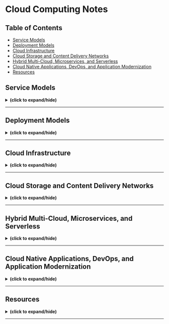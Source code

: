 # Cloud Computing Notes

## Table of Contents
- [Service Models](#service_models)
- [Deployment Models](#deployment_models)
- [Cloud Infrastructure](#cloud_infrastructure)
- [Cloud Storage and Content Delivery Networks](#storage_and_delivery_networks)
- [Hybrid Multi-Cloud, Microservices, and Serverless](#hybrid_cloud_microservices_serverless)
- [Cloud Native Applications, DevOps, and Application Modernization](#cloud_native_app_devops_app_modernization)
- [Resources](#resources)

<a id="service_models"></a>
## Service Models
<details close>
<summary><b>(click to expand/hide)</b></summary>
<!-- MarkdownTOC -->

### (SaaS) Software-as-a-Service
- **Complexity:** Low
- **Description:** Software distribution model where applications are hosted by a third-party provider and made available to customers over the internet.
- **Common Use Cases:** Email, calendar, office tools (like Microsoft Office 365), and CRM (Customer Relationship Management) systems.
- **Benefits:** 
  - Easy accessibility, centrally managed.
  - Automatic updates and patch management.
  - Subscription-based models - pay only for what you use.

### (PaaS) Platform-as-a-Service
- **Complexity:** Medium
- **Description:** Provides a platform allowing customers to develop, run, and manage applications without the complexity of building and maintaining the infrastructure.
- **Common Use Cases:** Application development, middleware, and database management.
- **Benefits:** 
  - Simplified process for developing and deploying apps.
  - Scalable solutions with support for a diverse array of programming languages.
  - Reduced costs and complexity with the underlying infrastructure managed by the provider.

### (IaaS) Infrastructure-as-a-Service
- **Complexity:** High
- **Description:** Delivers fundamental computing resources (such as compute, network, and storage) to consumers on-demand, over the internet, in a pay-as-you-go model.
- **Common Use Cases:** Website hosting, backup and recovery, and high-performance computing without the physical hardware constraints.
- **Components:**
  - (VM) Virtual Machine
  - Storage
  - Network (like firewalls and other communication components)
- **Benefits:** 
  - Improved scalability and flexibility.
  - Only pay for what you use, helping to reduce costs.
  - Control over the infrastructure without the physical maintenance of hardware.

<!-- /MarkdownTOC -->
</details>

---

<a id="deployment_models"></a>
## Deployment Models
<details close>
<summary><b>(click to expand/hide)</b></summary>

<!-- MarkdownTOC -->

### Public Cloud
- **Description:** Computing services offered by third-party providers over the public Internet, making them available to anyone who wants to use or purchase them.
- **Characteristics:**
  - Services available to multiple clients using shared infrastructure.
  - Scalable, on-demand resources.
- **Use Cases:** Web-based email, online office applications, storage.
- **Benefits:**
  - Reduced costs and maintenance.
  - High reliability.
  - Scalability.

### Private Cloud
- **Description:** Computing resources used exclusively by one business or organization. The private cloud can be physically located at your organization's on-site datacenter or hosted by a third-party service provider.
- **Characteristics:**
  - Exclusive resource use, often on-premises.
  - Enhanced security controls.
- **Use Cases:** Companies with strict data, regulatory, and governance requirements.
- **Benefits:**
  - Increased security and privacy.
  - Customization.
  - Consistent performance.

### Hybrid Cloud
- **Description:** A mix of public and private cloud environments, with orchestration between the two. Businesses can run mission-critical workloads or sensitive applications on the private cloud while using the public cloud for workloads that must scale on-demand.
- **Characteristics:**
  - Combination of private and public cloud resources.
  - Flexibility and scalability.
- **Use Cases:** Businesses with variable workloads and data processing needs.
- **Benefits:**
  - Versatility.
  - Cost management.
  - Enhanced performance.

### Community Cloud
- **Description:** A cloud infrastructure shared by several organizations with common concerns, ensuring security, compliance, and policy requirements. It can be managed by the organizations or a third party and can exist on or off-premises.
- **Why Use Community Cloud?:** Provides a secure, shared environment for organizations with common goals or tasks. Offers the same set of security controls and supports data localization requirements.
- **Modern Approach - Software-Defined Community Cloud:** Google Cloud's software-defined community cloud separates shared projects from others, providing enhanced security and compliance without physical infrastructure limitations. It enables faster access to new services and security enhancements, ensuring improved efficiency and performance.
- **Benefits:** Meets specific community security and compliance requirements, allows quicker onboarding of new technologies, and enhances availability and efficiency due to scalable infrastructure.


<!-- /MarkdownTOC -->
</details>

---

<a id="cloud_infrastructure"></a>
## Cloud Infrastructure
<details close>
<summary><b>(click to expand/hide)</b></summary>
<!-- MarkdownTOC -->

### Region 
<details close>
<summary><b>(click to expand/hide)</b></summary>
<!-- MarkdownTOC -->

- **Description:** is a geographic area or location where a Cloud provider's infrastructure is clustered, and may have names like **NA South** or **US East**.

<!-- /MarkdownTOC -->
</details>

### Availability Zones (AZ)
<details close>
<summary><b>(click to expand/hide)</b></summary>
<!-- MarkdownTOC -->

- **Description:** Each cloud region can have multiple Zones and (data centers) have their own power, cooling, networking resources and may have names like **US-East-1** or **DAL-09**
- **Benefits:**
  - Isolation of zones improves the cloud's fault tolerance, decreases latency, and more.
  - Very high bandwidth connectivity with other AZs, Data Centers and the internet.

<!-- /MarkdownTOC -->
</details>

### Cloud Data Center
<details close>
<summary><b>(click to expand/hide)</b></summary>
<!-- MarkdownTOC -->

- **Description:** is a huge room or a warehouse containing cloud infrastructure (pods and racks, or standardized containers of computing resources such as servers, storage and networking equipment)

<!-- /MarkdownTOC -->
</details>

### Computing Resources
<details close>
<summary><b>(click to expand/hide)</b></summary>
<!-- MarkdownTOC -->

- **Servers:**
  - Virtual Machines: Emulated computers based on physical servers.
  - Bare Metal Servers: Physical servers without layers of virtualization.
  - Serverless: On-demand computing execution with zero server management.

- **Storage:**
  - Associated with both virtual and physical servers.

- **Networking:**
  - **Infrastructure Components:**
    - Routers and switches form the backbone of cloud networking.
  
  - **Advantages:**
    - Simplified networking tasks including provisioning, configuration, and management.
  
  - **Configuration Essentials:**
    - Requires setting up IP addresses and subnets.
  
  - **Security Configurations:**
    - Vital to manage access to resources via security groups, ACLs, VLANs, VPCs, and VPNs.
  
  - **Virtualized Networking Hardware:**
    - Appliances like firewalls, load balancers, gateways, and traffic analyzers are available as virtual services.
  
  - **Enhanced Delivery:**
    - Cloud providers offer Content Delivery Networks (CDNs) for improved and accelerated web content delivery.

<!-- /MarkdownTOC -->
</details>

---

### Virtualization and Virtual Machines
<details close>
<summary><b>(click to expand/hide)</b></summary>
<!-- MarkdownTOC -->

#### Introduction
- **Presenter:** Kaleigh Bovey from the IBM Cloud team
- **Topic:** Overview of virtualization in the context of cloud computing

#### What is Virtualization?
- **Definition:** The creation of a virtual (rather than actual) version of something, such as compute resources, storage, networking, servers, or applications.
- **Key Component:** Hypervisor

#### Hypervisors
- **Function:** Allows multiple operating systems to share a single hardware host.

#### Types of Hypervisors
1. **Type 1 Hypervisor**
   - Directly installed on physical server hardware.
   - Also known as a "bare-metal hypervisor."
   - Examples: VMware ESXi, Microsoft Hyper-V, KVM.
   - Characteristics: High security, lower latency, commonly used in enterprise environments.

2. **Type 2 Hypervisor**
   - Installed on a host operating system.
   - Also known as "hosted hypervisor."
   - Examples: Oracle VirtualBox, VMware Workstation.
   - Characteristics: Higher latency, commonly used for end-user virtualization.

#### Virtual Machines (VMs)
- **Definition:** Software-based emulations of a computer system.
- **Features:**
  - Contains an operating system and applications.
  - Independent from one another.
  - Can run multiple instances on a single hypervisor.
  - Supports various operating systems (e.g., Windows, Linux, UNIX).
  - High portability.

#### Key Benefits of Virtualization
1. **Cost Savings:**
   - Reduces the need for physical infrastructure.
   - Saves on electricity, maintenance, and server costs.

2. **Agility and Speed:**
   - Quick to create and deploy VMs.
   - Simplifies processes such as dev-test scenarios.

3. **Reduced Downtime:**
   - VMs can be quickly moved to another hypervisor if a host fails, ensuring a reliable backup plan and continuous system operation.

#### Conclusion
- Virtualization is central to cloud computing, offering numerous benefits in efficiency, cost savings, and agility.
- **Next Topic Preview:** Discussion of various types of virtual machines in the following session.

<!-- /MarkdownTOC -->
</details>

---

### Overview of Virtual Machines in Cloud Computing
<details close>
<summary><b>(click to expand/hide)</b></summary>
<!-- MarkdownTOC -->

#### Introduction
- **Topic:** Various types and characteristics of Virtual Machines (VMs) in cloud environments.

#### Virtual Machines (VMs)
- Also known as Virtual Servers, Virtual Instances, or simply "instances."
- Available in multiple configurations for diverse use cases.
- **Deployment Specifications:**
  - Selection of Region, Zone, or Data Center.
  - Choice of Operating System.
- **Billing Options:** Hourly or monthly.
- **Infrastructure Options:** Shared (multi-tenant) or dedicated (single-tenant).

#### Types of VMs

##### 1. Shared/Public Cloud VMs
- Multi-tenant, provider-managed VMs.
- Provisioned on-demand with predefined or custom sizes.
- Configurations for various workloads (Compute Intensive, Memory Intensive, High Performance I/O).
- Priced per hour or month.
- **Use Cases:** General purpose applications, development environments.

##### 2. Transient/Spot VMs
- Lower-cost VMs utilizing unused cloud data center capacity.
- Subject to de-provisioning by the provider at any time.
- **Use Cases:** Non-critical applications, testing, stateless workloads, big data, high-performance computing (HPC) tasks.

##### 3. Reserved Instances
- Capacity reservation for a specified term (1 year, 3 years, etc.).
- Guarantees resource availability.
- Reduced costs compared to standard instances.
- **Use Cases:** Long-term projects, steady-state workloads, financial forecasting benefits.

##### 4. Dedicated Hosts
- Single-tenant VMs ensuring privacy and control.
- Exclusive use of the host’s resources.
- Placement control over workloads.
- Compliance with regulatory requirements and specific licensing terms.
- **Use Cases:** Data-sensitive tasks, compliance-restricted workloads, performance-intensive applications.

#### Conclusion
- VMs are fundamental components in cloud computing, offering versatility for a wide range of use cases.
- They deliver various benefits, including cost efficiency, scalability, and strategic performance allocation.

<!-- /MarkdownTOC -->
</details>

---

### Bare Metal Servers in Cloud Computing
<details close>
<summary><b>(click to expand/hide)</b></summary>
<!-- MarkdownTOC -->

#### Definition
- **Bare Metal Server:** A single-tenant, dedicated physical server dedicated to a single customer.

#### Key Features
- **Management by Cloud Provider:** The provider handles the server up to the OS. They ensure the hardware and rack connections are functional.
- **Customer's Responsibility:** Administration and management above the OS level.
- **Configuration Options:** Pre-configured by the provider or custom-configured based on customer's specifications.
- **Additional Features:** GPUs for tasks like scientific computation, data analytics, and professional virtual graphics.

#### Provisioning and Costs
- **Provisioning Time:** 
  - Preconfigured builds: 20-40 minutes.
  - Custom builds: 3-4 hours.
  - Times vary by cloud provider.
- **Cost:** Generally more expensive than VMs due to dedicated usage.
- **Availability:** Not all cloud providers offer bare metal servers.

#### Use Cases and Advantages
- Suitable for high-performance, highly secure, and isolated environments.
- **Performance:** Meets the demands of high-performance computing (HPC) and data-intensive applications.
- **Workload Examples:** ERP, CRM, AI, deep learning, virtualization, big data analytics, and GPU-intensive tasks.
- **Security & Control:** Full customer access without needing a hypervisor; ideal for applications needing high security control.

#### Bare Metal vs. Virtual Servers
- **Bare Metal Advantages:**
  - Best for CPU and I/O intensive workloads.
  - Highest performance and security.
  - Satisfies strict compliance requirements.
  - Complete flexibility, control, and transparency.
  - Comes with added management and operational overhead.
- **Virtual Servers Advantages:**
  - Rapid provisioning.
  - Elastic and scalable.
  - Lower cost.
  - Limitations in performance and throughput due to shared hardware.

#### Conclusion
- **Bare Metal Servers:** Ideal for high-performance and security-centric applications.
- **Virtual Servers:** Best for quick, scalable, and cost-effective solutions.

<!-- /MarkdownTOC -->
</details>

---

### Secure Networking In Cloud
<details close>
<summary><b>(click to expand/hide)</b></summary>
<!-- MarkdownTOC -->

#### Introduction
- The surge in **Cloud adoption** and **cybersecurity threats** necessitates robust Cloud network security.
- Cloud networks mimic on-premises networks but use logical instances (e.g., vNICs) instead of physical hardware.

#### Building a Cloud Network
##### 1. Initiation:
   - Define the network size or IP address range.
   - Deploy in logically separated segments with Virtual Private Clouds (VPCs) and sub-divisions known as subnets.

##### 2. Utilization of Subnets:
   - Cloud resources (VMs, storage, etc.) are deployed into these subnets.
   - Allows for multi-tier concepts familiar from on-premises setups.
   - Crucial for implementing security measures.

##### 3. Security Implementation:
   - Subnets are shielded with access control lists (ACLs), acting as firewalls.
   - Further instance-level security with security groups.

##### 4. Application Deployment:
   - Set up different security groups for different types of VSIs (e.g., Web access, application tier, database).
   - Implement public gateway instances for internet-facing applications.

##### 5. Connectivity Enhancements:
   - Extend on-premises resources securely using Virtual Private Networks (VPNs).
   - Maintain application responsiveness with load balancers.
   - For hybrid Cloud environments, utilize dedicated connections (like IBM's Direct Link) for improved security and efficiency.

#### Conclusion
- Constructing a Cloud Network involves creating logical structures providing functionalities similar to traditional data center networks, crucial for securing digital environments and ensuring efficient application performance.

<!-- /MarkdownTOC -->
</details>

---

### Containers
<details close>
<summary><b>(click to expand/hide)</b></summary>
<!-- MarkdownTOC -->

#### Introduction

- Containers package application code, libraries, and dependencies into a single unit to run consistently across environments.
- They are lightweight compared to VMs, requiring no guest OS.

#### History of Containerization

- Originated in 2008 with Linux kernel introducing control groups (Cgroups).
- Paved the way for Docker, Cloud Foundry, Rocket, etc.

#### Containers vs. Virtual Machines (VMs)

- VMs include the application, necessary binaries, libraries, and an entire guest OS for each instance, consuming substantial system resources.
- Containers share the host OS and include only the app and its dependencies, making them more efficient.

##### Problems with VMs:

1. **Resource-Intensive**: Each instance of VM needs a full-blown OS, consuming significant system resources.
2. **Scaling Issues**: Scaling requires duplicating the whole VM, further using up system resources.
3. **Compatibility Issues**: Applications may run on a developer’s machine but face compatibility issues when transferred to a VM.

#### Containerization Process

- Starts with a manifest (e.g., Dockerfile).
- Creation of an image (e.g., Docker image).
- Deployment of the container.

#### Advantages of Containerization

1. **Efficiency**: Containers are lightweight and share the host’s OS kernel, avoiding the overhead of running entire OS instances.
2. **Scalability**: Easier to scale out because of their smaller size.
3. **Consistency across Environments**: Runs the same, regardless of where they are deployed.
4. **Resource Distribution**: Unused resources by one container can be utilized by others, optimizing resource use.
5. **Microservices**: Ideal for a microservices approach, allowing different services to be deployed, maintained, and scaled independently.

#### Conclusion

- Containers facilitate cloud-native architectures, making development, deployment, and scaling more efficient and consistent.
- They enable agile DevOps practices and continuous integration and delivery (CI/CD).

<!-- /MarkdownTOC -->
</details>

---

<!-- /MarkdownTOC -->
</details>

---

<a id="storage_and_delivery_networks"></a>
## Cloud Storage and Content Delivery Networks
<details close>
<summary><b>(click to expand/hide)</b></summary>
<!-- MarkdownTOC -->

### Basics of Storage on Cloud
<details close>
<summary><b>(click to expand/hide)</b></summary>
<!-- MarkdownTOC -->

## Introduction
Cloud storage involves saving data to an off-site storage system maintained by a third party. It allows for scalability, flexibility, and accessibility, with pricing based on the storage used.

## Types of Cloud Storage

### Direct Attached Storage (DAS)
- **Description**: Storage directly connected to a cloud server, often within the same physical enclosure.
- **Characteristics**:
  - High speed due to proximity.
  - Primarily used for operating systems.
  - Ephemeral, tied to the lifespan of its compute node.
  - Not suitable for shared access across multiple systems.
- **Limitations**: Less resilient to failures, not ideal for long-term storage.

### File Storage (NFS)
- **Description**: Network-attached storage offering shared access to files.
- **Characteristics**:
  - Data accessible over standard ethernet networks.
  - Utilizes a familiar hierarchical structure.
  - Can be mounted by multiple servers.
- **Performance**: Slower than DAS and Block storage, cost-effective.

### Block Storage
- **Description**: High-speed, highly reliable storage suitable for databases and intensive applications.
- **Characteristics**:
  - Accessed through high-speed fibre connections.
  - Provisioned in volumes and seen as individual hard drives by compute nodes.
  - Supports a single compute node at a time.
- **Performance**: Fast read/write capabilities. Associated term: 'IOPS' (Input/Output Operations Per Second).

### Object Storage
- **Description**: Accessed via API, suitable for a vast array of unstructured data.
- **Characteristics**:
  - Most affordable storage option.
  - Infinite scalability from the user perspective.
  - Data accessibility through direct calls to the object itself, not reliant on a compute node.
- **Usage**: Ideal for documents, media, backups, application data, and more.
- **Performance**: Slower read/write speeds compared to other storage types.

## Considerations in Cloud Storage

- **Persistence**: Refers to whether data remains stored even after its compute node is terminated. Persistent storage remains, whereas non-persistent (ephemeral) storage is deleted with its compute node.
- **Snapshots**:
  - Quick to create, recording only changes made after the previous snapshot.
  - Ideal for reverting systems to a previous state.
  - Not suitable for individual file recovery.

## Conclusion
Choosing the right type of cloud storage requires considering data accessibility, speed, resilience, and cost. Each storage type has its unique benefits suitable for specific use cases and applications.

<!-- /MarkdownTOC -->
</details>

---

### File Storage
<details close>
<summary><b>(click to expand/hide)</b></summary>
<!-- MarkdownTOC -->

# Detailed Overview of File Storage

## Characteristics of File Storage

- **Attachment**: Requires connection to a compute node for access and operation, similar to direct attached storage.
- **Cost and Maintenance**: Generally more cost-effective and resilient compared to direct attached storage, requiring less user intervention for disk management and maintenance.
- **Capacity**: Allows for provisioning of large storage quantities, presented as disks to servers.
- **Storage Appliances**: 
  - Disks are housed in specialized hardware separate from compute nodes.
  - High resilience and enhanced data security, with features like in-transit encryption.
  - Fully managed by service providers.

## Connectivity and Performance

- **Networking**:
  - Utilizes ethernet networks, often dedicated, for connecting storage to compute nodes.
  - Commonly known as 'Network Attached Storage' (NAS) or 'Network File Storage' (NFS).
- **Performance Variability**: 
  - Speed can fluctuate based on network load, impacting bandwidth.
  - Not suited for tasks requiring consistently high network speeds due to potential latency.

## Use Cases and Workload Suitability

- **Multi-Access Capability**: Can be mounted on multiple compute nodes simultaneously, appearing as an ordinary drive.
- **Ideal Applications**: 
  - Common/shared storage areas (e.g., departmental file shares, application processing zones, web service file repositories).
  - Contexts where network speed variability is non-critical.
- **Other Uses**: 
  - Viable for databases or other applications when budget constraints exist, with a trade-off in speed.

## IOPS Considerations in File Storage

- **Definition**: 'Input/Output Operations Per Second' - indicates the speed of data writing and reading on the disks (independent of network speed).
- **Cost Implication**: Higher IOPS usually implies increased expenses.
- **Significance**: 
  - Critical in matching storage performance with application demands.
  - Mismatched IOPS (too low) can slow down applications, whereas unnecessarily high IOPS may lead to overpayment.

## Example Scenario

- Scenario: A shared file storage used by 30 compute nodes, with an application performing 60 data operations per minute.
- Calculation: This equates to roughly 1 operation per second, illustrating the varying IOPS demands of different applications.

## Conclusion

Understanding the specifics of File Storage, including its connectivity, performance, and appropriate use cases, is crucial in leveraging its capabilities effectively. IOPS, a key performance metric, requires careful consideration to balance costs and maintain application efficiency.

<!-- /MarkdownTOC -->
</details>

---

### Block Storage
<details close>
<summary><b>(click to expand/hide)</b></summary>
<!-- MarkdownTOC -->

# Understanding Block Storage and Its Comparison with File Storage

Presenter: Amy Blea, IBM Cloud

## Introduction to Block Storage

- **Functionality**: Stores data in separate chunks or 'blocks', each with a unique address.
- **Accessibility**: Must be attached to a compute node to be functional, akin to direct attached storage and file storage.
- **Security and Resilience**: 
  - Mounted from remote storage appliances, offering high failure resilience.
  - Ensures data security through services like encryption during transit and while at rest.

## Connectivity and Performance of Block Storage

- **Network**: Utilizes a dedicated fiber optic network, enabling signal travel at light speed.
- **Cost and Efficiency**: 
  - More expensive due to high-speed fiber network construction, reflecting a higher price point.
  - Ideal for low-latency, high-performance workloads due to speed and consistency.

## Workloads and Suitability

- **Exclusive Access**: Typically mounted to a single compute node, unlike file storage that supports multiple nodes.
- **Ideal Workloads**: 
  - Perfect for consistent, high-speed storage demands (e.g., databases, mail servers).
  - Not suitable for scenarios requiring shared disk access among nodes.

## Understanding IOPS in Block Storage

- **IOPS Specification**: Cloud providers often allow IOPS characteristics specification during storage provisioning, adjustable according to application demands and behavior changes.

## Comparing Block and File Storage

- **Common Features**:
  - Both sourced from appliances managed by service providers.
  - High availability, resilience, and data encryption features.
- **Connectivity Differences**:
  - File storage uses ethernet (also called Network Attached or NFS Storage), susceptible to speed variability.
  - Block storage employs a consistent, high-speed fiber network.
- **Access Flexibility**:
  - File storage supports multiple compute node attachments simultaneously.
  - Block storage restricts attachment to one node at a time.
- **Use Case Based Selection**:
  - File storage: Preferred for non-speed-sensitive workloads, cost concerns, or necessary file sharing.
  - Block storage: Chosen for applications demanding fast, consistent disk access (e.g., databases).

## Deep Dive into Traditional Storage Types with IBM Cloud

- **Block Storage Overview**: 
  - Accessed by servers through a Storage Area Network (SAN).
  - Offers the lowest latency for applications, suitable for high-performance tasks.
  - Generally features high redundancy across volumes for data safety.

- **File Storage Specifics**:
  - Connects through a common network, supporting multiple server access.
  - Ideal for scalable situations with multiple file shares.
  - Allows multiple simultaneous reads/writes without data overwrite concerns.

- **Choosing Between Block and File Storage**:
  - **Block Storage is ideal for**:
    - Boot volumes for configurations like VMware.
    - Low latency and high-performance tasks (e.g., transactional/relational databases).
  - **File Storage is perfect for**:
    - Environments with mixed data types (e.g., web hosting servers).
    - Collaborative spaces needing concurrent access and operations.

- **Relevance**: Despite being traditional, both storage types maintain significant relevance due to their distinctive benefits for various workloads, whether on-premise or cloud-based.

## Conclusion

- Both block and file storage continue to play critical roles in diverse workload management, each with unique strengths.

<!-- /MarkdownTOC -->
</details>

---

## Object Storage
<details close>
<summary><b>(click to expand/hide)</b></summary>
<!-- MarkdownTOC -->

## Introduction
- Object storage is an adaptable, API-accessible storage solution, differing from traditional file and block storage systems.

## Key Features

### Accessibility
- **API-based Interaction**: Manages data through application programming interfaces (APIs), not dependent on a direct connection to a compute node.

### Cost-Efficiency
- **Lower Costs**: Generally cheaper than other cloud storage, charging per gigabyte of storage used.

### Scalability
- **Infinite Storage**: No pre-set storage limit; costs are based on actual usage.

## Use Case
- Perfect for large quantities of unstructured data, where no specific structure or hierarchy is necessary.

## Structural Aspects

### Buckets
- Objects are stored within 'buckets' along with unique metadata for identification and management.

### Resilience & Availability
- Ensured by service providers, with multiple storage options based on user needs and data sensitivity.

## Limitations
- Not suitable for dynamic file operations or high-speed access requirements.

## Advanced Insights

### Storage Tiers
- **Standard Tier**: For frequently accessed data, highest cost.
- **Vault/Archive Tier**: Less frequently accessed data, moderately reduced cost.
- **Cold Vault Tier**: Rarely accessed data, significantly lower cost.
- **Automatic Archiving**: Possible setup for data movement to cheaper tiers based on access frequency, using object metadata.

### Performance
- **Speed**: Generally slower compared to file/block storage, with retrieval times ranging from seconds to hours, particularly for cold storage data.

### Costs
- Additional charges may apply for data retrieval, especially from colder storage tiers.

### API Access
- **Common API**: S3, widely used due to its compatibility across various providers, enabling standardized access and management functions.
- **Functionality**: APIs allow for comprehensive management, including uploading and downloading data.

### Integration and Backup Solutions
- Object storage supports existing applications and is an efficient solution for backup and disaster recovery.
- It serves as a superior alternative to physical tape backups, offering geographical redundancy without manual intervention.

## Summary
- Object storage, offering various tiers and access methods, is a cost-effective, scalable solution for static data storage.
- Its API compatibility, particularly with the S3 standard, makes it a versatile option across different platforms and applications.
- Despite its slower performance for data retrieval, it stands out for backup and disaster recovery use cases due to its cost-efficiency and ease of management.

<!-- /MarkdownTOC -->
</details>

---

## CDN - Content Delivery Networks
<details close>
<summary><b>(click to expand/hide)</b></summary>
<!-- MarkdownTOC -->

# Understanding Content Delivery Networks (CDNs)

## Overview

- **Definition**: A CDN is a distributed server network that accelerates internet content delivery by caching website content, utilizing servers closest to the user's location.

## How CDNs Enhance Content Delivery

- **Global User Base**: Websites often have a global audience but may not have servers located worldwide, potentially slowing down content delivery due to the distances involved.

### The Problem of Distance

- **User Experience**: The further a user is from the server, the longer the content delivery time, leading to a slower website experience.
  - Sydney to Dallas: ~170 ms
  - London to Dallas: ~100 ms
  - New York to Dallas: ~40 ms
  - Los Angeles to Dallas: ~30 ms

### CDN Mechanism

- **Proximity-Based Content Delivery**: CDNs store content on multiple servers worldwide, allowing users to retrieve website data from the closest server, ensuring faster access.
- **Traffic Management**: Instead of all user requests hitting the main server, they are distributed across various geographic locations. This process significantly reduces the load on the original server.

## Benefits of Using a CDN

### Speed and Accessibility

- **Reduced Latency**: By shortening the physical distance between the user and the server, CDNs drastically cut down the data transfer time, making websites faster.
- **Global Reach**: Regardless of where the users are, they can access the content quickly due to the dispersed nature of CDN servers.

### Scalability and Reliability

- **Handling Traffic Peaks**: By spreading user requests across multiple servers, CDNs prevent overload on any single server, especially during traffic surges.
- **Increased Uptime**: Less strain on the primary server means potentially higher uptime and consistent availability.

### Security

- **Security Through Obscurity**: With the CDN acting as an intermediary between the user and the original server, there's an added layer of protection against direct attacks.
- **Reduced Direct Traffic**: Fewer direct requests and interactions with the main server offer a degree of protective obscurity.

## Summary

CDNs enhance website performance by distributing the service spatially relative to end-users. This mechanism provides high availability and performance by replicating the content from the original server and delivering it quickly and efficiently to users worldwide. Moreover, the use of a CDN can also lead to indirect benefits such as improved security, reduced server load, and potentially increased uptime due to minimized direct interactions between users and the primary server.

<!-- /MarkdownTOC -->
</details>

---

<!-- /MarkdownTOC -->
</details>

---

<a id="hybrid_cloud_microservices_serverless"></a>
## Hybrid Multi-Cloud, Microservices, and Serverless
<details close>
<summary><b>(click to expand/hide)</b></summary>
<!-- MarkdownTOC -->

### Hybrid Multi-Cloud
<details close>
<summary><b>(click to expand/hide)</b></summary>
<!-- MarkdownTOC -->

# Hybrid and Multi-Cloud Strategies: Use Cases and Benefits

## Introduction
- **Hybrid cloud** connects an organization's private cloud and public cloud, forming a unified infrastructure.
- **Multi-cloud** is a cloud adoption strategy involves using services from different providers across various cloud models (IaaS, PaaS, SaaS).
- **Hybrid multi-cloud** allows leveraging the best services from various providers, ensuring seamless application/workload performance across multiple clouds.

## Use Cases

### 1. Cloud Scaling
- Common reason for cloud adoption; particularly useful for businesses with fluctuating operational demands.
- Example: A flower delivery service scales resources during peak seasons (e.g., holidays) and scales down during off-peak times, optimizing costs and resource usage.

### 2. Composite Cloud Applications
- Applications spread across multiple cloud environments, useful for global service offerings.
- Example: Flower delivery service uses on-premises infrastructure in Europe and adopts cloud solutions in North America to handle region-specific demands.

### 3. Industry-Specific Modernization (Airline Industry)
- Modern mobile applications enhance user experiences, often requiring integration between on-premises systems and cloud-based services.
- Example: Airlines improve customer satisfaction by enabling mobile access for ticket booking, especially during flight delays.

### 4. Data and AI Optimization
- Leveraging historical data with AI for predictive analysis, enhancing operational efficiency, and customer satisfaction.
- Example: Airlines use predictive analytics to foresee and mitigate unplanned maintenance, a major cause of flight delays.

## Additional Advantages of Hybrid Multi-Cloud
- **Avoiding Vendor Lock-in**: Provides the flexibility to shift workloads among different cloud services as needed.
- **Optimized Performance**: Selecting the most suitable cloud services for specific operational aspects or regions.
- **Cost Efficiency**: Managing resources according to demand, preventing unnecessary expenses on infrastructure.

## Conclusion
- Hybrid and multi-cloud strategies empower businesses to optimize operations, innovate services, and enhance user experiences through flexible, scalable, and efficient cloud integrations.

<!-- /MarkdownTOC -->
</details>

---

### Microservices
<details close>
<summary><b>(click to expand/hide)</b></summary>
<!-- MarkdownTOC -->

# Understanding Microservices Architecture: Benefits and Real-World Application

## Overview
- **Microservices Architecture**: An architectural style where an application is structured as a collection of loosely coupled services, improving modularity and making the application easier to understand, develop, and scale.
- They communicate with one another over a combination of: APIs, Event streaming, Message brokers.

## Key Concepts
- **Traditional Monolithic Applications**: Earlier, large applications were built entirely as a single unit by a team over months.
- **Evolution to Microservices**: Shifted focus to using existing code, cloud platforms, and breaking down applications into core functions (microservices).

## Advantages of Microservices
- **Independent Development**: Small teams handle specific microservices, expediting the development process.
- **Scalability**: Each service can be scaled independently, optimizing resources and costs.
- **Flexibility and Resilience**: Services are loosely coupled; if one fails, others continue running. They can also be easily replaced or upgraded.

## Microservices in Action: "Dream Game" Use Case
- **Scenario**: Ron, a soccer fan, uses "Dream Game," an online streaming platform, to watch missed games.

### Functionality Breakdown
- **Content Catalog Microservice**: Maintains detailed records (metadata) of available content.
- **Search Microservice**: Allows users to perform content searches, interacting with the catalog.
- **Recommendations Microservice**: Analyzes user data to generate personalized content suggestions.

### Inter-service Communication
- **Service Discovery**: Enables microservices to locate each other.
- **APIs**: Allow microservices to communicate efficiently.

### Continuous Improvement
- Developers enhance the Recommendations service with analytics for more personalized content.
- These updates are deployed seamlessly without affecting the overall application functionality.

### Enhanced User Experience
- Ron enjoys a more personalized experience with better content recommendations.

## Conclusion
- Microservices architecture allows for rapid, parallel innovation.
- Businesses can remain agile, adapting quickly to user preferences and market trends.

<!-- /MarkdownTOC -->
</details>

---

### Serverless Computing
<details close>
<summary><b>(click to expand/hide)</b></summary>
<!-- MarkdownTOC -->

# Serverless Computing Overview

## Introduction
- **Definition**: Serverless computing allows developers to focus on code and business logic by outsourcing infrastructure management tasks (like scaling, scheduling, and provisioning) to cloud providers.

## Characteristics of Serverless Computing
- No server provisioning, software installation, or infrastructure operation involved for developers.
- Code runs on-demand, scaling based on the number of requests.
- Pay-as-you-go model — only pay for the resources used, with no charges for idle capacity.
- Code executed in stateless containers as individual functions, invoked per request without prior context.

## Serverless in Action: Use Case Example
- **Scenario**: A serverless platform translates text files sent from a website's front end, stores the translated versions in cloud storage, and returns the links to the user.

## Popular Serverless Computing Services
- IBM Cloud Functions (based on Apache OpenWhisk)
- AWS Lambda
- Microsoft Azure Functions

## Suitability of Serverless Architecture
- Ideal for short-running, stateless functions.
- Efficient for seasonal workloads with varied demand.
- Optimal for event-driven, asynchronous processing.
- Compatible with microservices built as stateless functions.

### Appropriate Use Cases
- Data and event processing
- IoT applications
- Backend for mobile applications
- Tasks involving text, audio, image, and video such as data enrichment, transformation, validation, etc.
- Data stream ingestion (business data, IoT sensor data, etc.)

## Challenges of Serverless Architectures
- Not suitable for long-running processes due to potential higher costs and complexity.
- Risk of vendor lock-in due to dependence on specific platform features.
- Potential delays in "cold starts" could impact time-sensitive applications.

## Conclusion
- Serverless computing offers significant benefits in scalability, cost-efficiency, and streamlined developer experience.
- It is essential to evaluate the specific needs and characteristics of your application to determine the suitability of adopting a serverless architecture.

<!-- /MarkdownTOC -->
</details>

---

<!-- /MarkdownTOC -->
</details>

---

<a id="cloud_native_app_devops_app_modernization"></a>
## Cloud Native Applications, DevOps, and Application Modernization
<details close>
<summary><b>(click to expand/hide)</b></summary>
<!-- MarkdownTOC -->

### Cloud Native Applications
<details close>
<summary><b>(click to expand/hide)</b></summary>
<!-- MarkdownTOC -->

# Cloud-Native Applications: Overview

## Definition
- **Cloud-Native Applications**: Designed from the ground up to operate fully in the cloud, these applications embody microservices architecture, automation, orchestration, and containerization principles.

## Key Characteristics
- Composed of **microservices** that function collectively to form an application.
- Each microservice can be scaled and improved independently.
- Utilize **containers** for encapsulating the application along with its dependencies, ensuring consistency across multiple environments.

## Comparison with Traditional Applications
- Traditional (monolithic) applications are large, unified software that intertwines user interface, business logic, and data layer.
- Cloud-native applications, by contrast, break these components down into microservices for flexibility, scalability, and resilience.

## Example: Travel Website
- Illustrates how a cloud-native approach allows individual microservices (e.g., flights, hotels, car rentals) to update and scale independently while presenting a unified platform to the user.

## Development Principles
- Embrace **microservices architecture** for single-function modules.
- Implement **containers** for flexibility, scalability, and portability.
- Adopt **Agile methodologies** for rapid, iterative development based on user feedback.

## Cloud-Native Architecture (Explained by Andrea Crawford from IBM Cloud)
- **Cloud Infrastructure**: Encompasses private, public, and enterprise environments. Relevant for hybrid and multicloud deployments.
- **Scheduling and Orchestration Layer**: Focus on control planes (e.g., Kubernetes) for managing microservices.
- **Application and Data Services Layer**: Integration of application code with services across different clouds or on-premises systems.
- **Application Runtimes**: The new "middleware" for cloud-native applications.
- **The Sweet Spot**: Cloud-native applications reside here, designed and delivered distinctly compared to monolithic structures.

## Benefits of Cloud-Native Apps
- Foster innovation and business agility.
- Commoditize solutions, pushing core services lower in the stack, encouraging a richer innovation layer above.
- Standardization across services (e.g., logging, events), simplifying development processes.

## Use Cases
- Ideal for **all applications** intended to operate in the cloud.
- Essential for applications requiring elements like standardized logging, distributed tracing, service discovery, and routing.

## Key Takeaways
- Cloud-native design is integral to modern application development, especially for achieving engineering at scale.
- It emphasizes the importance of foundational services, standardization, and commoditization to free developers for more innovative tasks.

<!-- /MarkdownTOC -->
</details>

---

### DevOps on the Cloud
<details close>
<summary><b>(click to expand/hide)</b></summary>
<!-- MarkdownTOC -->

# DevOps on the Cloud: Harnessing the Power of DevOps on Cloud Platforms

## Introduction
- In the dynamic digital era, organizations aim for swift, reliable, and efficient software solutions.
- **DevOps** emerges as a revolutionary collaborative approach, merging software development and operations.
- Applying DevOps in cloud environments enhances its benefits and transforms software delivery processes.

## What is DevOps?
- An approach encouraging cooperation between development and operations teams.
- Streamlines the software delivery lifecycle, fostering a culture of collaboration, automation, and continuous feedback.
- Enhances efficiency and reliability in software production.

## The DevOps Process
Understanding DevOps involves delving into its critical components:
- **Continuous Integration (CI)**: Regular code integration into shared repositories, facilitating early issue detection. Supported by version control systems like Git.
- **Continuous Delivery (CD)**: Maintains code in a deployable state, permitting instant software deployment. Automation tools like Jenkins streamline this process.
- **Continuous Deployment (CDep)**: An advanced automation level, pushing changes to production post-testing automatically.
- **Continuous Monitoring (CM)**: Offers real-time performance insights, enabling prompt issue detection and proactive actions.

## Benefits of DevOps on Cloud Platforms
Merging DevOps with cloud technologies presents substantial advantages:
- **Scalability and Flexibility**: Cloud platforms support DevOps workflows with dynamic resource scaling and optimization.
- **Rapid Provisioning and Deployment**: Enhanced speed in infrastructure and application deployment, leveraging pre-configured environments and automated processes.
- **Cost Optimization**: Reduces expenses through the pay-as-you-go model, adjusting resources to meet demand.
- **Collaboration and Team Efficiency**: Encourages seamless communication and cooperation with centralized tools and shared codebases.
- **Continuous Integration and Delivery**: Cloud services' compatibility with DevOps tools facilitates streamlined, error-reduced CI/CD processes.

## DevOps Use Cases on Cloud Platforms
Exploring DevOps applications across various cloud services underscores its transformative impact:
- **Amazon Web Services (AWS)**: Utilizes AWS CodePipeline, AWS Elastic Beanstalk, and AWS Lambda for scalable, resource-efficient, and quick software deliveries.
- **Microsoft Azure**: Employs Azure DevOps, Azure Kubernetes Service, and Azure Functions for automated, scalable, and performance-enhanced application deployments.
- **Google Cloud Platform (GCP)**: Features services like Cloud Build, Google Kubernetes Engine, and Cloud Functions, automating and optimizing various operations.
- **IBM Cloud**: Integrates IBM Continuous Delivery, IBM Kubernetes Service, and IBM Functions for streamlined deliveries, efficient management, and adaptable scaling.

## Conclusion
- DevOps, in tandem with cloud platforms, streamlines software delivery, strengthens collaboration, and scales resources efficiently.
- Implementing DevOps on prominent cloud providers (AWS, Azure, GCP, IBM Cloud) accelerates delivery cycles, minimizes market entry time, and ensures flexible adaptation to business evolution.
- This synergy is pivotal for maintaining a competitive edge in the briskly advancing digital realm.

<!-- /MarkdownTOC -->
</details>

---

### Application Modernization
<details close>
<summary><b>(click to expand/hide)</b></summary>
<!-- MarkdownTOC -->

- []()

<!-- /MarkdownTOC -->
</details>

---

<!-- /MarkdownTOC -->
</details>

---

<a id="resources"></a>
## Resources
<details close>
<summary><b>(click to expand/hide)</b></summary>
<!-- MarkdownTOC -->

- []()

<!-- /MarkdownTOC -->
</details>

---
